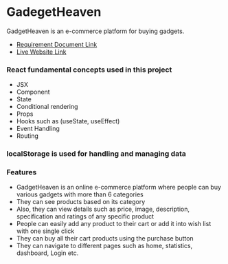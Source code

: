 # GadegetHeaven

GadgetHeaven is an e-commerce platform for buying gadgets.

- [Requirement Document Link](https://github.com/programming-hero-web-course2/b10a8-gadget-heaven-webdevhamid/blob/main/Batch-10_Assignment-08-.pdf)
- [Live Website Link](https://gadget-heaven-hamid.netlify.app/)

### React fundamental concepts used in this project

- JSX
- Component
- State
- Conditional rendering
- Props
- Hooks such as (useState, useEffect)
- Event Handling
- Routing

### localStorage is used for handling and managing data

### Features

- GadgetHeaven is an online e-commerce platform where people can buy various gadgets with more than 6 categories
- They can see products based on its category
- Also, they can view details such as price, image, description, specification and ratings of any specific product
- People can easily add any product to their cart or add it into wish list with one single click
- They can buy all their cart products using the purchase button
- They can navigate to different pages such as home, statistics, dashboard, Login etc.

